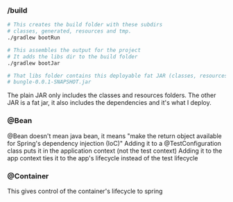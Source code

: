 ### /build 

```bash
# This creates the build folder with these subdirs
# classes, generated, resources and tmp.
./gradlew bootRun 

# This assembles the output for the project
# It adds the libs dir to the build folder
./gradlew bootJar

# That libs folder contains this deployable fat JAR (classes, resources, dependencies) 
# bungle-0.0.1-SNAPSHOT.jar
```

The plain JAR only includes the classes and resources folders.
The other JAR is a fat jar, it also includes the dependencies and it's what I deploy.

### @Bean
@Bean doesn't mean java bean, it means "make the return object available for Spring's dependency injection (IoC)"
Adding it to a @TestConfiguration class puts it in the application context (not the test context)
Adding it to the app context ties it to the app's lifecycle instead of the test lifecycle

### @Container
This gives control of the container's lifecycle to spring
